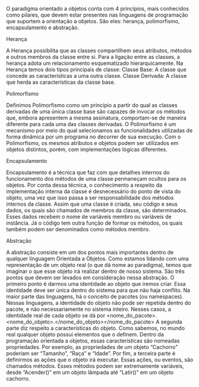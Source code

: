 O paradigma orientado a objetos conta com 4 princípios, mais conhecidos como pilares, que devem estar presentes nas linguagens de programação que suportem a orientação a objetos. São eles: herança, polimorfismo, encapsulamento e abstração.

Herança

A Herança possibilita que as classes compartilhem seus atributos, métodos e outros membros da classe entre si. Para a ligação entre as classes, a herança adota um relacionamento esquematizado hierarquicamente.
Na Herança temos dois tipos principais de classe:
Classe Base: A classe que concede as características a uma outra classe.
Classe Derivada: A classe que herda as características da classe base.

Polimorfismo

Definimos Polimorfismo como um princípio a partir do qual as classes derivadas de uma única classe base são capazes de invocar os métodos que, embora apresentem a mesma assinatura, comportam-se de maneira diferente para cada uma das classes derivadas.
O Polimorfismo é um mecanismo por meio do qual selecionamos as funcionalidades utilizadas de forma dinâmica por um programa no decorrer de sua execução. Com o Polimorfismo, os mesmos atributos e objetos podem ser utilizados em objetos distintos, porém, com implementações lógicas diferentes.

Encapsulamento

Encapsulamento é a técnica que faz com que detalhes internos do funcionamento dos métodos de uma classe permaneçam ocultos para os objetos. Por conta dessa técnica, o conhecimento a respeito da implementação interna da classe é desnecessário do ponto de vista do objeto, uma vez que isso passa a ser responsabilidade dos métodos internos da classe.
Assim que uma classe é criada, seu código e seus dados, os quais são chamados de membros da classe, são determinados. Esses dados recebem o nome de variáveis membro ou variáveis de instância. Já o código tem outra função de formar os métodos, os quais também podem ser denominados como métodos membro.

Abstração

A abstração consiste em um dos pontos mais importantes dentro de qualquer linguagem Orientada a Objetos. Como estamos lidando com uma representação de um objeto real (o que dá nome ao paradigma), temos que imaginar o que esse objeto irá realizar dentro de nosso sistema. São três pontos que devem ser levados em consideração nessa abstração.
O primeiro ponto é darmos uma identidade ao objeto que iremos criar. Essa identidade deve ser única dentro do sistema para que não haja conflito. Na maior parte das linguagens, há o conceito de pacotes (ou namespaces). Nessas linguagens, a identidade do objeto não pode ser repetida dentro do pacote, e não necessariamente no sistema inteiro. Nesses casos, a identidade real de cada objeto se dá por <nome_do_pacote>.<nome_do_objeto>.</nome_do_objeto></nome_do_pacote>
A segunda parte diz respeito a características do objeto. Como sabemos, no mundo real qualquer objeto possui elementos que o definem. Dentro da programação orientada a objetos, essas características são nomeadas propriedades. Por exemplo, as propriedades de um objeto “Cachorro” poderiam ser “Tamanho”, “Raça” e “Idade”.
Por fim, a terceira parte é definirmos as ações que o objeto irá executar. Essas ações, ou eventos, são chamados métodos. Esses métodos podem ser extremamente variáveis, desde “Acender()” em um objeto lâmpada até “Latir()” em um objeto cachorro.


